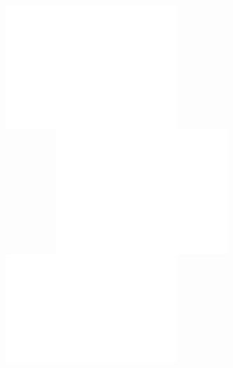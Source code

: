 [<img align="left" width="390" src="https://raw.githubusercontent.com/MrGriefs/MrGriefs/main/assets/metrics.svg">](#)
[<img align="right" width="390" src="https://raw.githubusercontent.com/MrGriefs/MrGriefs/main/assets/wakatime.svg">](#)
[<img align="left" width="390" src="https://raw.githubusercontent.com/MrGriefs/MrGriefs/main/assets/achievements.svg">](#)
